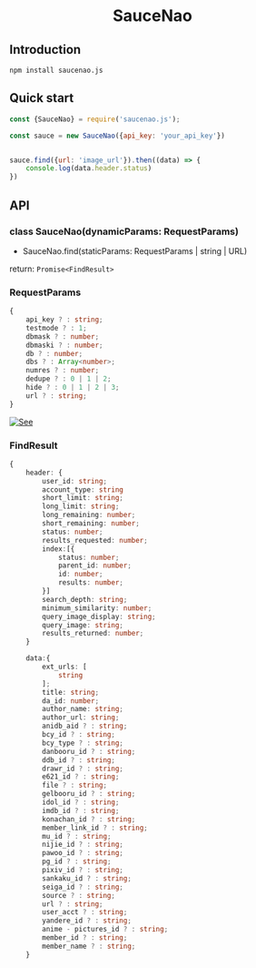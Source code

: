 <h1 align="center">SauceNao</h1>

## Introduction

`npm install saucenao.js`

## Quick start

```js
const {SauceNao} = require('saucenao.js');

const sauce = new SauceNao({api_key: 'your_api_key'})


sauce.find({url: 'image_url'}).then((data) => {
    console.log(data.header.status)
})
```

## API

### class SauceNao(dynamicParams: RequestParams)

* SauceNao.find(staticParams: RequestParams | string | URL)

return: `Promise<FindResult>`

### RequestParams

```ts
{
    api_key ? : string;
    testmode ? : 1;
    dbmask ? : number;
    dbmaski ? : number;
    db ? : number;
    dbs ? : Array<number>;
    numres ? : number;
    dedupe ? : 0 | 1 | 2;
    hide ? : 0 | 1 | 2 | 3;
    url ? : string;
}
```

[![See](https://img.shields.io/badge/See-blue?style=for-the-badge&logoColor=white)](https://saucenao.com/user.php?page=search-api)

### FindResult

```ts
{
    header: {
        user_id: string;
        account_type: string
        short_limit: string;
        long_limit: string;
        long_remaining: number;
        short_remaining: number;
        status: number;
        results_requested: number;
        index:[{
            status: number;
            parent_id: number;
            id: number;
            results: number;
        }]
        search_depth: string;
        minimum_similarity: number;
        query_image_display: string;
        query_image: string;
        results_returned: number;
    }

    data:{
        ext_urls: [
            string
        ];
        title: string;
        da_id: number;
        author_name: string;
        author_url: string;
        anidb_aid ? : string;
        bcy_id ? : string;
        bcy_type ? : string;
        danbooru_id ? : string;
        ddb_id ? : string;
        drawr_id ? : string;
        e621_id ? : string;
        file ? : string;
        gelbooru_id ? : string;
        idol_id ? : string;
        imdb_id ? : string;
        konachan_id ? : string;
        member_link_id ? : string;
        mu_id ? : string;
        nijie_id ? : string;
        pawoo_id ? : string;
        pg_id ? : string;
        pixiv_id ? : string;
        sankaku_id ? : string;
        seiga_id ? : string;
        source ? : string;
        url ? : string;
        user_acct ? : string;
        yandere_id ? : string;
        anime - pictures_id ? : string;
        member_id ? : string;
        member_name ? : string;
    }
```